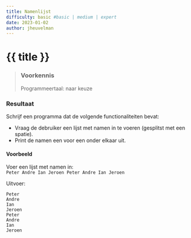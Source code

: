 ```yaml
---
title: Namenlijst
difficulty: basic #basic | medium | expert
date: 2023-01-02
author: jheuvelman
---
```




# {{ title }}

> ### Voorkennis
> Programmeertaal: naar keuze

### Resultaat
Schrijf een programma dat de volgende functionaliteiten bevat:

- Vraag de debruiker een lijst met namen in te voeren (gesplitst met een spatie).
- Print de namen een voor een onder elkaar uit.

#### Voorbeeld
Voer een lijst met namen in:   
<code>Peter Andre Ian Jeroen Peter Andre Ian Jeroen</code>

Uitvoer:
```shell
Peter 
Andre 
Ian 
Jeroen 
Peter 
Andre 
Ian 
Jeroen 
````